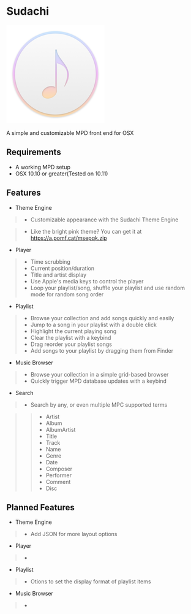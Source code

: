 # Sudachi
<img src="https://github.com/DrabWeb/Sudachi/blob/master/Sudachi/Sudachi/Assets.xcassets/AppIcon.appiconset/icon_512x512.png?raw=true" width="256px" height="256px">

A simple and customizable MPD front end for OSX

## Requirements
* A working MPD setup
* OSX 10.10 or greater(Tested on 10.11)

## Features
* Theme Engine

> * Customizable appearance with the Sudachi Theme Engine

> * Like the bright pink theme? You can get it at <a href="https://a.pomf.cat/msepqk.zip">https://a.pomf.cat/msepqk.zip</a>

* Player

> * Time scrubbing
> * Current position/duration
> * Title and artist display
> * Use Apple's media keys to control the player
> * Loop your playlist/song, shuffle your playlist and use random mode for random song order

* Playlist

> * Browse your collection and add songs quickly and easily
> * Jump to a song in your playlist with a double click
> * Highlight the current playing song
> * Clear the playlist with a keybind
> * Drag reorder your playlist songs
> * Add songs to your playlist by dragging them from Finder

* Music Browser

> * Browse your collection in a simple grid-based browser
> * Quickly trigger MPD database updates with a keybind

* Search

> * Search by any, or even multiple MPC supported terms

> > * Artist
> > * Album
> > * AlbumArtist
> > * Title
> > * Track
> > * Name
> > * Genre
> > * Date
> > * Composer
> > * Performer
> > * Comment
> > * Disc

## Planned Features
* Theme Engine

> * Add JSON for more layout options

* Player

> * 

* Playlist

> * Otions to set the display format of playlist items

* Music Browser

> * 